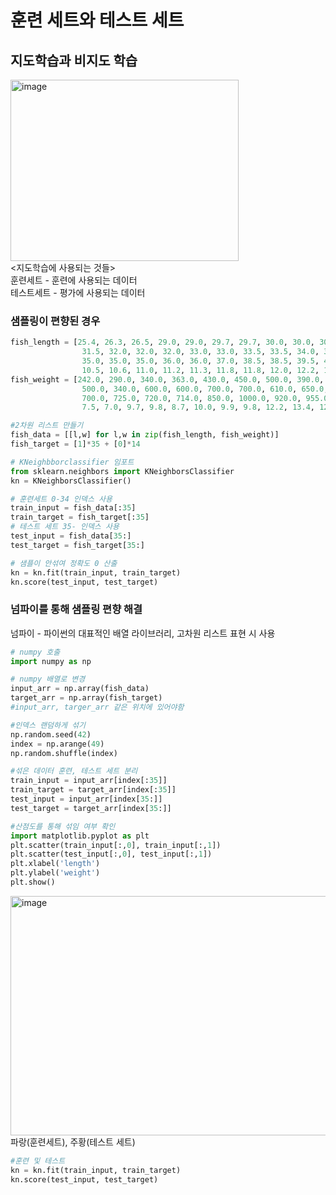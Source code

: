 # 훈련 세트와 테스트 세트
## 지도학습과 비지도 학습
<img width="365" height="290" alt="image" src="https://github.com/user-attachments/assets/b6fe5fdd-5104-4753-b32e-47addf0fbad0" /><br>
<지도학습에 사용되는 것들><br>
훈련세트 - 훈련에 사용되는 데이터<br>
테스트세트 - 평가에 사용되는 데이터<br>
### 샘플링이 편향된 경우
```python
fish_length = [25.4, 26.3, 26.5, 29.0, 29.0, 29.7, 29.7, 30.0, 30.0, 30.7, 31.0, 31.0,
                31.5, 32.0, 32.0, 32.0, 33.0, 33.0, 33.5, 33.5, 34.0, 34.0, 34.5, 35.0,
                35.0, 35.0, 35.0, 36.0, 36.0, 37.0, 38.5, 38.5, 39.5, 41.0, 41.0, 9.8,
                10.5, 10.6, 11.0, 11.2, 11.3, 11.8, 11.8, 12.0, 12.2, 12.4, 13.0, 14.3, 15.0]
fish_weight = [242.0, 290.0, 340.0, 363.0, 430.0, 450.0, 500.0, 390.0, 450.0, 500.0, 475.0, 500.0,
                500.0, 340.0, 600.0, 600.0, 700.0, 700.0, 610.0, 650.0, 575.0, 685.0, 620.0, 680.0,
                700.0, 725.0, 720.0, 714.0, 850.0, 1000.0, 920.0, 955.0, 925.0, 975.0, 950.0, 6.7,
                7.5, 7.0, 9.7, 9.8, 8.7, 10.0, 9.9, 9.8, 12.2, 13.4, 12.2, 19.7, 19.9]

#2차원 리스트 만들기
fish_data = [[l,w] for l,w in zip(fish_length, fish_weight)]
fish_target = [1]*35 + [0]*14

# KNeighbborclassifier 임포트
from sklearn.neighbors import KNeighborsClassifier
kn = KNeighborsClassifier()

# 훈련세트 0-34 인덱스 사용
train_input = fish_data[:35]
train_target = fish_target[:35]
# 테스트 세트 35- 인덱스 사용
test_input = fish_data[35:]
test_target = fish_target[35:]

# 샘플이 안섞여 정확도 0 산출
kn = kn.fit(train_input, train_target)
kn.score(test_input, test_target)
```
### 넘파이를 통해 샘플링 편향 해결
넘파이 - 파이썬의 대표적인 배열 라이브러리, 고차원 리스트 표현 시 사용
```python
# numpy 호출
import numpy as np

# numpy 배열로 변경
input_arr = np.array(fish_data)
target_arr = np.array(fish_target)
#input_arr, targer_arr 같은 위치에 있어야함

#인덱스 랜덤하게 섞기
np.random.seed(42)
index = np.arange(49)
np.random.shuffle(index)

#섞은 데이터 훈련, 테스트 세트 분리
train_input = input_arr[index[:35]]
train_target = target_arr[index[:35]]
test_input = input_arr[index[35:]]
test_target = target_arr[index[35:]]

#산점도를 통해 섞임 여부 확인
import matplotlib.pyplot as plt
plt.scatter(train_input[:,0], train_input[:,1])
plt.scatter(test_input[:,0], test_input[:,1])
plt.xlabel('length')
plt.ylabel('weight')
plt.show()
```
<img width="587" height="383" alt="image" src="https://github.com/user-attachments/assets/199d91d6-b23d-47d7-815a-beefceeebdd5" />
파랑(훈련세트), 주황(테스트 세트)

```python
#훈련 및 테스트
kn = kn.fit(train_input, train_target)
kn.score(test_input, test_target)
